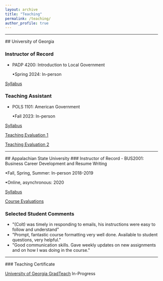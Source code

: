```yaml
---
layout: archive
title: "Teaching"
permalink: /teaching/
author_profile: true
---
```

<hr>
## University of Georgia

### Instructor of Record

- PADP 4200: Introduction to Local Government

  •Spring 2024: In-person

[Syllabus](/files/PADP4200Syllabus.pdf)

### Teaching Assistant

- POLS 1101: American Government

  •Fall 2023: In-person

[Syllabus](/files/POLS1101Syllabus.pdf)

[Teaching Evaluation 1](/files/Jensen1101.pdf)

[Teaching Evaluation 2](/files/Jensen1101_2.pdf)
<hr>
## Appalachian State University 
### Instructor of Record
- BUS2001: Business Career Development and Resume Writing 

  •Fall, Spring, Summer: In-person 2018-2019   
  
  •Online, asynchronous: 2020 

[Syllabus](/files/BUS2001Syllabus.pdf)

[Course Evaluations](/files/evaluation.pdf)

### Selected Student Comments

- "(Colt) was timely in responding to emails, his instructions were easy to follow and understand"
- "Prompt, fantastic course formatting very well done. Available to student questions, very helpful."
- "Good communication skills. Gave weekly updates on new assignments and on how I was doing in the course."

<hr>
### Teaching Certificate

[University of Georgia GradTeach](https://www.ctl.uga.edu/grad-student/programs/certificate/) In-Progress



